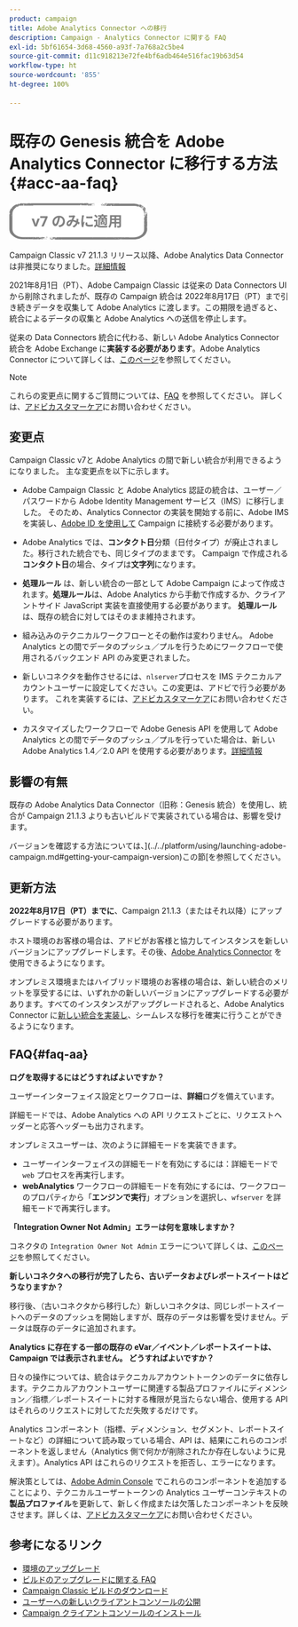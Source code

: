 ```yaml
---
product: campaign
title: Adobe Analytics Connector への移行
description: Campaign - Analytics Connector に関する FAQ
exl-id: 5bf61654-3d68-4560-a93f-7a768a2c5be4
source-git-commit: d11c918213e72fe4bf6adb464e516fac19b63d54
workflow-type: ht
source-wordcount: '855'
ht-degree: 100%

---
```


# 既存の Genesis 統合を Adobe Analytics Connector に移行する方法 {#acc-aa-faq}

![](../../assets/v7-only.svg)

Campaign Classic v7 21.1.3 リリース以降、Adobe Analytics Data Connector は非推奨になりました。[詳細情報](https://experienceleague.adobe.com/docs/analytics/import/dataconnectors/data-connectors-eol.html?lang=ja)

2021年8月1日（PT）、Adobe Campaign Classic は従来の Data Connectors UI から削除されましたが、既存の Campaign 統合は 2022年8月17日（PT）まで引き続きデータを収集して Adobe Analytics に渡します。この期限を過ぎると、統合によるデータの収集と Adobe Analytics への送信を停止します。

従来の Data Connectors 統合に代わる、新しい Adobe Analytics Connector 統合を Adobe Exchange に&#x200B;**実装する必要があります**。Adobe Analytics Connector について詳しくは、[このページ](../../platform/using/adobe-analytics-connector.md)を参照してください。

>[!NOTE]
>
>これらの変更点に関するご質問については、[FAQ](#faq-aa) を参照してください。 詳しくは、[アドビカスタマーケア](https://helpx.adobe.com/jp/enterprise/admin-guide.html/enterprise/using/support-for-experience-cloud.ug.html)にお問い合わせください。

## 変更点

Campaign Classic v7と Adobe Analytics の間で新しい統合が利用できるようになりました。 主な変更点を以下に示します。

* Adobe Campaign Classic と Adobe Analytics 認証の統合は、ユーザー／パスワードから Adobe Identity Management サービス（IMS）に移行しました。 そのため、Analytics Connector の実装を開始する前に、Adobe IMSを実装し、[Adobe ID を使用して](../../integrations/using/about-adobe-id.md) Campaign に接続する必要があります。

* Adobe Analytics では、**コンタクト日**&#x200B;分類（日付タイプ）が廃止されました。移行された統合でも、同じタイプのままです。 Campaign で作成される&#x200B;**コンタクト日**&#x200B;の場合、タイプは&#x200B;**文字列**&#x200B;になります。

* **処理ルール** は、新しい統合の一部として Adobe Campaign によって作成されます。**処理ルール**&#x200B;は、Adobe Analytics から手動で作成するか、クライアントサイド JavaScript 実装を直接使用する必要があります。 **処理ルール** は、既存の統合に対してはそのまま維持されます。

* 組み込みのテクニカルワークフローとその動作は変わりません。 Adobe Analytics との間でデータのプッシュ／プルを行うためにワークフローで使用されるバックエンド API のみ変更されました。

* 新しいコネクタを動作させるには、`nlserver`プロセスを IMS テクニカルアカウントユーザーに設定してください。この変更は、アドビで行う必要があります。 これを実装するには、[アドビカスタマーケア](https://helpx.adobe.com/jp/enterprise/admin-guide.html/enterprise/using/support-for-experience-cloud.ug.html)にお問い合わせください。

* カスタマイズしたワークフローで Adobe Genesis API を使用して Adobe Analytics との間でデータのプッシュ／プルを行っていた場合は、新しい Adobe Analytics 1.4／2.0 API を使用する必要があります。[詳細情報](https://adobeexchangeec.zendesk.com/hc/en-us/articles/360047148832-Replacements-for-Data-Connector-API-calls)

## 影響の有無

既存の Adobe Analytics Data Connector（旧称：Genesis 統合）を使用し、統合が Campaign 21.1.3 よりも古いビルドで実装されている場合は、影響を受けます。

バージョンを確認する方法については、](../../platform/using/launching-adobe-campaign.md#getting-your-campaign-version)この節[を参照してください。

## 更新方法

**2022年8月17日（PT）までに**、Campaign 21.1.3（またはそれ以降）にアップグレードする必要があります。

ホスト環境のお客様の場合は、アドビがお客様と協力してインスタンスを新しいバージョンにアップグレードします。その後、[Adobe Analytics Connector](../../platform/using/adobe-analytics-connector.md) を使用できるようになります。

オンプレミス環境またはハイブリッド環境のお客様の場合は、新しい統合のメリットを享受するには、いずれかの新しいバージョンにアップグレードする必要があります。すべてのインスタンスがアップグレードされると、Adobe Analytics Connector に[新しい統合を実装し](../../platform/using/adobe-analytics-provisioning.md)、シームレスな移行を確実に行うことができるようになります。

## FAQ{#faq-aa}

**ログを取得するにはどうすればよいですか？**

ユーザーインターフェイス設定とワークフローは、**詳細**&#x200B;ログを備えています。

詳細モードでは、Adobe Analytics への API リクエストごとに、リクエストヘッダーと応答ヘッダーも出力されます。

オンプレミスユーザーは、次のように詳細モードを実装できます。

* ユーザーインターフェイスの詳細モードを有効にするには：詳細モードで `web` プロセスを再実行します。
* **webAnalytics** ワークフローの詳細モードを有効にするには、ワークフローのプロパティから「**エンジンで実行**」オプションを選択し、`wfserver` を詳細モードで再実行します。

**「Integration Owner Not Admin」エラーは何を意味しますか？**

コネクタの `Integration Owner Not Admin` エラーについて詳しくは、[このページ](https://adobeexchangeec.zendesk.com/hc/en-us/articles/360035167932-Adobe-Analytics-Data-Connectors-Integration-Owner-Not-Admin-Error)を参照してください。

**新しいコネクタへの移行が完了したら、古いデータおよびレポートスイートはどうなりますか？**

移行後、（古いコネクタから移行した）新しいコネクタは、同じレポートスイートへのデータのプッシュを開始しますが、既存のデータは影響を受けません。データは既存のデータに追加されます。

**Analytics に存在する一部の既存の eVar／イベント／レポートスイートは、Campaign では表示されません。 どうすればよいですか？**

日々の操作については、統合はテクニカルアカウントトークンのデータに依存します。テクニカルアカウントユーザーに関連する製品プロファイルにディメンション／指標／レポートスイートに対する権限が見当たらない場合、使用する API はそれらのリクエストに対してただ失敗するだけです。

Analytics コンポーネント（指標、ディメンション、セグメント、レポートスイートなど）の詳細について読み取っている場合、API は、結果にこれらのコンポーネントを返しません（Analytics 側で何かが削除されたか存在しないように見えます）。Analytics API はこれらのリクエストを拒否し、エラーになります。

解決策としては、[Adobe Admin Console](https://adminconsole.adobe.com/) でこれらのコンポーネントを追加することにより、テクニカルユーザートークンの Analytics ユーザーコンテキストの&#x200B;**製品プロファイル**&#x200B;を更新して、新しく作成または欠落したコンポーネントを反映させます。詳しくは、[アドビカスタマーケア](https://helpx.adobe.com/jp/enterprise/admin-guide.html/enterprise/using/support-for-experience-cloud.ug.html)にお問い合わせください。

## 参考になるリンク

* [環境のアップグレード](../../production/using/build-upgrade.md)
* [ビルドのアップグレードに関する FAQ](../../platform/using/faq-build-upgrade.md)
* [Campaign Classic ビルドのダウンロード](https://experience.adobe.com/#/downloads/content/software-distribution/ja/campaign.html)
* [ユーザーへの新しいクライアントコンソールの公開](../../installation/using/client-console-availability-for-windows.md)
* [Campaign クライアントコンソールのインストール](../../installation/using/installing-the-client-console.md)
